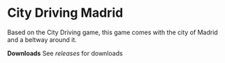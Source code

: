 # City Driving Madrid
Based on the City Driving game, this game comes with the city of Madrid and a beltway around it.

**Downloads**
See *releases* for downloads
